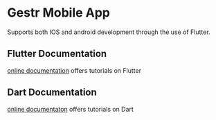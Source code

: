 # Gestr Mobile App

Supports both IOS and android development through the use of Flutter.

## Flutter Documentation

[online documentation](https://flutter.io/docs) offers tutorials on Flutter

## Dart Documentation

[online documentaton](https://www.dartlang.org/guides/language/language-tour) offers tutorials on Dart

